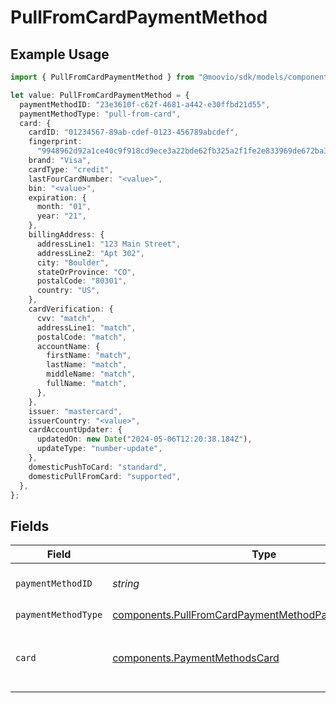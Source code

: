 # PullFromCardPaymentMethod

## Example Usage

```typescript
import { PullFromCardPaymentMethod } from "@moovio/sdk/models/components";

let value: PullFromCardPaymentMethod = {
  paymentMethodID: "23e3610f-c62f-4681-a442-e30ffbd21d55",
  paymentMethodType: "pull-from-card",
  card: {
    cardID: "01234567-89ab-cdef-0123-456789abcdef",
    fingerprint:
      "9948962d92a1ce40c9f918cd9ece3a22bde62fb325a2f1fe2e833969de672ba3",
    brand: "Visa",
    cardType: "credit",
    lastFourCardNumber: "<value>",
    bin: "<value>",
    expiration: {
      month: "01",
      year: "21",
    },
    billingAddress: {
      addressLine1: "123 Main Street",
      addressLine2: "Apt 302",
      city: "Boulder",
      stateOrProvince: "CO",
      postalCode: "80301",
      country: "US",
    },
    cardVerification: {
      cvv: "match",
      addressLine1: "match",
      postalCode: "match",
      accountName: {
        firstName: "match",
        lastName: "match",
        middleName: "match",
        fullName: "match",
      },
    },
    issuer: "mastercard",
    issuerCountry: "<value>",
    cardAccountUpdater: {
      updatedOn: new Date("2024-05-06T12:20:38.184Z"),
      updateType: "number-update",
    },
    domesticPushToCard: "standard",
    domesticPullFromCard: "supported",
  },
};
```

## Fields

| Field                                                                                                                          | Type                                                                                                                           | Required                                                                                                                       | Description                                                                                                                    |
| ------------------------------------------------------------------------------------------------------------------------------ | ------------------------------------------------------------------------------------------------------------------------------ | ------------------------------------------------------------------------------------------------------------------------------ | ------------------------------------------------------------------------------------------------------------------------------ |
| `paymentMethodID`                                                                                                              | *string*                                                                                                                       | :heavy_check_mark:                                                                                                             | ID of the payment method.                                                                                                      |
| `paymentMethodType`                                                                                                            | [components.PullFromCardPaymentMethodPaymentMethodType](../../models/components/pullfromcardpaymentmethodpaymentmethodtype.md) | :heavy_check_mark:                                                                                                             | N/A                                                                                                                            |
| `card`                                                                                                                         | [components.PaymentMethodsCard](../../models/components/paymentmethodscard.md)                                                 | :heavy_check_mark:                                                                                                             | A card as contained within a payment method.                                                                                   |